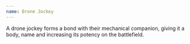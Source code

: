 ```yaml
---
name: Drone Jockey
---
```

A drone jockey forms a bond with their mechanical companion, giving it a body, name and increasing its potency on the battlefield.
